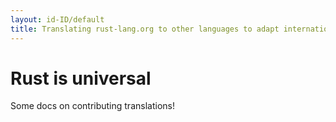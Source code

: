 ```yaml
---
layout: id-ID/default
title: Translating rust-lang.org to other languages to adapt internationalization
---
```


# Rust is universal

Some docs on contributing translations!
